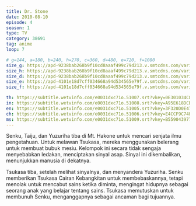 ```yaml
---
title: Dr. Stone
date: 2010-08-10
episode: 4
season: 1
type: TV
category: 38691
tag: anime
loop: 7

# g=144, a=180, b=240, h=270, c=360, d=480, e=720, f=1080
size_g: https://apd-9238bab268b9f10cd8aaaf499c79d213.v.smtcdns.com/varietyts.tc.qq.com/ALhhlKji1eO24eoDRGlC80lvktpJs56a_-n17WAMo790/7ouLiwG0by2vUZgYeylW3s5-yws3a-m2z9SRlTnylYjBFy4HQKi_kSc_OXkpTekU_nm-W0O4isCPnm5U7Ni1BSBKxwxdaGfKCC1onm69TTkjsKf-l185Vv-pUSsPu6y0PaVY9NYSmLaPppwFpNVj89iFnxA9MvG-/e0031dxc71o.321007.ts.m3u8
size_h: https://apd-9238bab268b9f10cd8aaaf499c79d213.v.smtcdns.com/varietyts.tc.qq.com/A1CmnF2nJDTst7WpepYDAPGuDCQTig1Wev-jLoDJbnI0/tN60jT0YvQzMkqj7q1Hl5gEHctiFZLaNkJ8rYtNLDT14VVmR9kMeGZ8CstucChWjt1lysyW1PE1j6BdzRRjbmDVMY5EIuroTPpW0hKEAnkIY9QNB2Dw5pZmaepFUDA95eVt75gnKmqnGfOgBlNnfqm9tvbfGTSRd/e0031dxc71o.321001.ts.m3u8
size_d: https://apd-9238bab268b9f10cd8aaaf499c79d213.v.smtcdns.com/varietyts.tc.qq.com/AHTBaBThZ7253JD5_op3ULAzOQcasCJXqZjKWYtAf9Ms/peSxin8bN_7e1BMj07Le0_USOTsrKDLyjqKpm5KqMdST_T6WoYQQJLIHIfR3_RYvoI-Oex1WPM8NWdHKk8oYTFP9G7Cwy7BWOkf94hLpD6ZNJCI6MMCAEnT_pzIhAiqYYhUjX3Q0kP-_sPl1QzoXbBXf_U4pLKAY/e0031dxc71o.321002.ts.m3u8
size_e: https://apd-4101e18d7cff034668a94d534565e79f.v.smtcdns.com/varietyts.tc.qq.com/AW6fBAUsWZMwnFs3x6rEEPck4Ew6k-qWrxI21kK5fWk4/jiO8E1kw5RrKL65M970rHZC8GNz_1dDff5kDc-3dlsVg8BuV4fgPVza7MdT86CZ8NBEy85rHtPGjlCfNj8ICyMSVaBNgbIpFCC7o9_J_ner36Ux_1HgifJTMZz3OfOLoFAIqPAE6ONUtMu-Jkl3SEsk2jj442ScP/e0031dxc71o.321003.ts.m3u8
size_f: https://apd-4101e18d7cff034668a94d534565e79f.v.smtcdns.com/varietyts.tc.qq.com/A7p8_Bd4-WY9LVGr93LHl1xJ86v7v8_QduBQb4EwaDhI/Ap32yKI0PFyspQ4DgWGcjPGD5ccnIfu6vp0SS313kksP_KhNtutrvlQb5Fv8jnMAzc7AiPWp-uJfWm2GFNLsP0pblyWIT95Z2XLpwdrneonSM3f4iA-9FOgMU2_uc3fqK9sDPf8bHeOAMY9f8poKGPfeeBsJS1Qc/e0031dxc71o.321004.ts.m3u8

th: https://subtitle.wetvinfo.com/e0031dxc71o.51007.srt?vkey=0E301034C865103D6552877A03C30889B87A24081F8FD1E233318A9F2C17588961D7100B78DA11F95FE9133611CC5CC8ECD056B6792FD7E15032A1DCF9E5770FA25FCA6603467EF2DA4A3DD69CCD4A25A9DFE25566084473F71D525BAE511A87C2358B1B4D8F025D163812B098D3CE18
in: https://subtitle.wetvinfo.com/e0031dxc71o.51008.srt?vkey=A95E618DCB669CD5C27A31F60D039AAF7308F9A3DAD37386D992EC2CEAD6C9E308650803C719459EEC0DF607FAC8328E12DDCC3A8BD13EB571881E4496BDD942291CA5D4F507B9794158F8F43671C5D10E129353C8FC78F2ACA6C845917D6F9F9C8C4BB3B50211B3A8A334D835D4B6E4
en: https://subtitle.wetvinfo.com/e0031dxc71o.51005.srt?vkey=3F320D0E47E4C189268BC371C64EF5664738480257B24ABD713D7ED1C3C4B020E1D02D810877DC33C8F1489567D4969C1EDA009BC65A6FBE312C8F9D4C021F0B5E0D3618844B4739FDC95CD1915262C12AD49CBC3CF7D82E794B3FB05BB785369CFC1B5FE9EF58E9F98D5D087200C925
ch: https://subtitle.wetvinfo.com/e0031dxc71o.51006.srt?vkey=E4CCF9C74F34D5BCE3D891E616B93ACB0608248E62A095489F63AD68E64AAB6F55127900F5A044707B7DCE064B7CB68AD5316631AE320F0A4470CA846189A616EE9946D24195E2757D3D503BC5ACDAA60231FC148AAE8679AAB64DFCA1918A2C947F371906C1CCE31F9686BC9AD49937
ms: https://subtitle.wetvinfo.com/e0031dxc71o.51009.srt?vkey=B5590439776373CD1E41D36D62A0A37A710F85634225DE444EDB08E0E47654AEA28B99BB29D3E5C6D755CDF4ACD0BF4DEDE6828F68C7345B56C7608C01ECBED951E025FE48F50319B4CCF7FB12F80AE11ACECF4D349659DD2C0E6B960F67797C2363F5D29F141957F36F3D5154D621B6
---
```

Senku, Taiju, dan Yuzuriha tiba di Mt. Hakone untuk mencari senjata ilmu pengetahuan. Untuk melawan Tsukasa, mereka menggunakan belerang untuk membuat bubuk mesiu. Kelompok ini secara tidak sengaja menyebabkan ledakan, menciptakan sinyal asap. Sinyal ini dikembalikan, menunjukkan manusia di dekatnya.

Tsukasa tiba, setelah melihat sinyalnya, dan menyandera Yuzuriha. Senku memberikan Tsukasa Cairan Kebangkitan untuk membebaskannya, tetapi menolak untuk mencabut sains ketika diminta, mengingat hidupnya sebagai seorang anak yang belajar tentang sains. Tsukasa memutuskan untuk membunuh Senku, menganggapnya sebagai ancaman bagi tujuannya.
